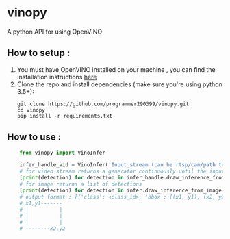# vinopy
A python API for using OpenVINO 

## How to setup :
1. You must have OpenVINO installed on your machine , you can find the installation instructions [here](https://software.intel.com/en-us/openvino-toolkit/documentation/get-started)
2. Clone the repo and install dependencies (make sure you're using python 3.5+):
    ```
    git clone https://github.com/programmer290399/vinopy.git
    cd vinopy
    pip install -r requirements.txt
    ```

## How to use :

```py
    from vinopy import VinoInfer

    infer_handle_vid = VinoInfer('Input_stream (can be rtsp/cam/path to video_file/image)')
    # for video stream returns a generator continuously until the input stream ends 
    [print(detection) for detection in infer_handle.draw_inference_from_video()]
    # for image returns a list of detections 
    [print(detection) for detection in infer.draw_inference_from_image()]
    # output format : [{'class': <class_id>, 'bbox': [(x1, y1), (x2, y2)]},...]
    # x1,y1-------
    # |          |
    # |          |
    # |          |
    # --------x2,y2


```